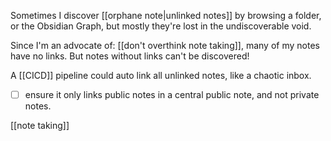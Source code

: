 Sometimes I discover [[orphane note|unlinked notes]] by browsing a folder, or the Obsidian Graph, but mostly they're lost in the undiscoverable void.

Since I'm an advocate of: [[don't overthink note taking]], many of my notes have no links. 
But notes without links can't be discovered!

A [[CICD]] pipeline could auto link all unlinked notes, like a chaotic inbox.
- [ ] ensure it only links public notes in a central public note, and not private notes.

[[note taking]]